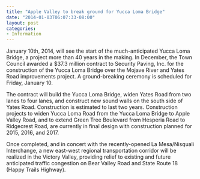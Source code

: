```yaml
---
title: "Apple Valley to break ground for Yucca Loma Bridge"
date: "2014-01-03T06:07:33-08:00"
layout: post
categories:
- Information
---
```


January 10th, 2014, will see the start of the much-anticipated Yucca Loma Bridge, a project more than 40 years in the making. In December, the Town Council awarded a $37.3 million contract to Security Paving, Inc. for the construction of the Yucca Loma Bridge over the Mojave River and Yates Road improvements project. A ground-breaking ceremony is scheduled for Friday, January 10.

The contract will build the Yucca Loma Bridge, widen Yates Road from two lanes to four lanes, and construct new sound walls on the south side of Yates Road. Construction is estimated to last two years. Construction projects to widen Yucca Loma Road from the Yucca Loma Bridge to Apple Valley Road, and to extend Green Tree Boulevard from Hesperia Road to Ridgecrest Road, are currently in final design with construction planned for 2015, 2016, and 2017.

Once completed, and in concert with the recently-opened La Mesa/Nisquali Interchange, a new east-west regional transportation corridor will be realized in the Victory Valley, providing relief to existing and future anticipated traffic congestion on Bear Valley Road and State Route 18 (Happy Trails Highway).